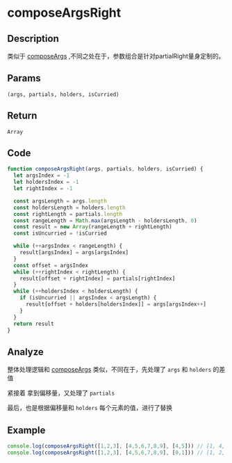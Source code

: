 # composeArgsRight

## Description
类似于 [composeArgs](./composeArgs.md) ,不同之处在于，参数组合是针对partialRight量身定制的。
## Params
`(args, partials, holders, isCurried)`
## Return
`Array`

## Code
```js
function composeArgsRight(args, partials, holders, isCurried) {
  let argsIndex = -1
  let holdersIndex = -1
  let rightIndex = -1

  const argsLength = args.length
  const holdersLength = holders.length
  const rightLength = partials.length
  const rangeLength = Math.max(argsLength - holdersLength, 0)
  const result = new Array(rangeLength + rightLength)
  const isUncurried = !isCurried

  while (++argsIndex < rangeLength) {
    result[argsIndex] = args[argsIndex]
  }
  const offset = argsIndex
  while (++rightIndex < rightLength) {
    result[offset + rightIndex] = partials[rightIndex]
  }
  while (++holdersIndex < holdersLength) {
    if (isUncurried || argsIndex < argsLength) {
      result[offset + holders[holdersIndex]] = args[argsIndex++]
    }
  }
  return result
}
```
## Analyze
整体处理逻辑和 [composeArgs](./composeArgs.md) 类似，不同在于，先处理了 `args` 和 `holders` 的差值

紧接着 拿到偏移量，又处理了 `partials`

最后，也是根据偏移量和 `holders` 每个元素的值，进行了替换

## Example
```js
console.log(composeArgsRight([1,2,3], [4,5,6,7,8,9], [4,5])) // [1, 4, 5, 6, 7, 2, 3]
console.log(composeArgsRight([1,2,3], [4,5,6,7,8,9], [0,1])) // [1, 2, 3, 6, 7, 8, 9]
```
